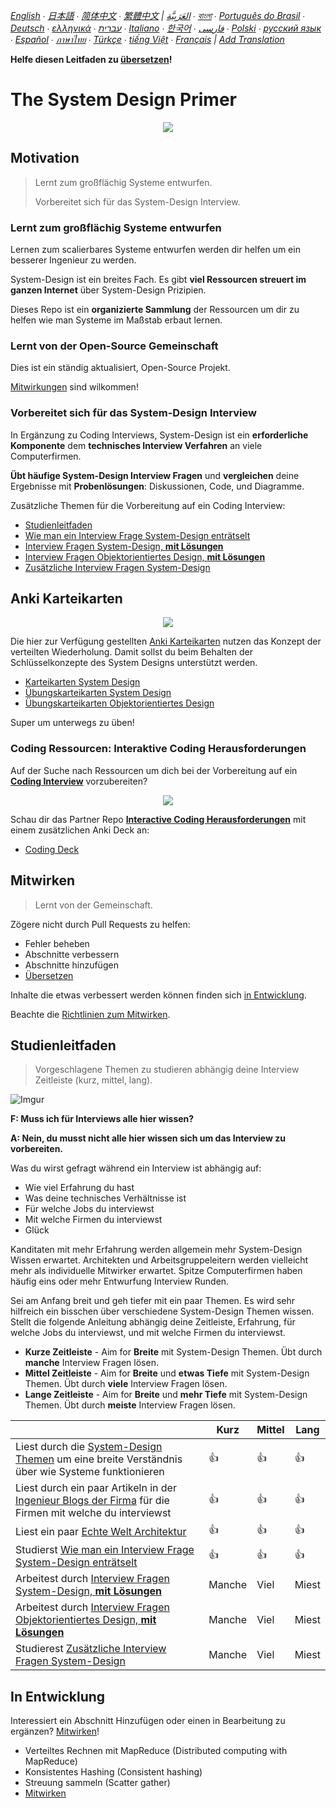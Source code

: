 *[English](README.md) ∙ [日本語](README-ja.md) ∙ [简体中文](README-zh-Hans.md) ∙ [繁體中文](README-zh-TW.md) | [العَرَبِيَّة‎](https://github.com/donnemartin/system-design-primer/issues/170) ∙ [বাংলা](https://github.com/donnemartin/system-design-primer/issues/220) ∙ [Português do Brasil](https://github.com/donnemartin/system-design-primer/issues/40) ∙ [Deutsch](README-de.md) ∙ [ελληνικά](https://github.com/donnemartin/system-design-primer/issues/130) ∙ [עברית](https://github.com/donnemartin/system-design-primer/issues/272) ∙ [Italiano](https://github.com/donnemartin/system-design-primer/issues/104) ∙ [한국어](https://github.com/donnemartin/system-design-primer/issues/102) ∙ [فارسی](https://github.com/donnemartin/system-design-primer/issues/110) ∙ [Polski](https://github.com/donnemartin/system-design-primer/issues/68) ∙ [русский язык](https://github.com/donnemartin/system-design-primer/issues/87) ∙ [Español](https://github.com/donnemartin/system-design-primer/issues/136) ∙ [ภาษาไทย](https://github.com/donnemartin/system-design-primer/issues/187) ∙ [Türkçe](https://github.com/donnemartin/system-design-primer/issues/39) ∙ [tiếng Việt](https://github.com/donnemartin/system-design-primer/issues/127) ∙ [Français](https://github.com/donnemartin/system-design-primer/issues/250) | [Add Translation](https://github.com/donnemartin/system-design-primer/issues/28)*

**Helfe diesen Leitfaden zu [übersetzen](TRANSLATIONS.md)!**

# The System Design Primer

<p align="center">
  <img src="images/jj3A5N8.png">
  <br/>
</p>



## Motivation

> Lernt zum großflächig Systeme entwurfen.
>
> Vorbereitet sich für das System-Design Interview.

### Lernt zum großflächig Systeme entwurfen

Lernen zum scalierbares Systeme entwurfen werden dir helfen um ein besserer Ingenieur zu werden.

System-Design ist ein breites Fach. Es gibt **viel Ressourcen streuert  im ganzen Internet** über System-Design Prizipien.

Dieses Repo ist ein **organizierte Sammlung** der Ressourcen um dir zu helfen wie man Systeme im Maßstab erbaut lernen.

### Lernt von der Open-Source Gemeinschaft

Dies ist ein ständig aktualisiert, Open-Source Projekt.

[Mitwirkungen](#mitwirken) sind wilkommen!

### Vorbereitet sich für das System-Design Interview

In Ergänzung zu Coding Interviews, System-Design ist ein **erforderliche Komponente** dem **technisches Interview Verfahren** an viele Computerfirmen.

**Übt häufige System-Design Interview Fragen** und **vergleichen** deine Ergebnisse mit **Probenlösungen**: Diskussionen, Code, und Diagramme.

Zusätzliche Themen für die Vorbereitung auf ein Coding Interview:

* [Studienleitfaden](#studienleitfaden)
* [Wie man ein Interview Frage System-Design enträtselt](#how-to-approach-a-system-design-interview-question)
* [Interview Fragen System-Design, **mit Lösungen**](#system-design-interview-questions-with-solutions)
* [Interview Fragen Objektorientiertes Design, **mit Lösungen**](#object-oriented-design-interview-questions-with-solutions)
* [Zusätzliche Interview Fragen System-Design](#additional-system-design-interview-questions)



## Anki Karteikarten

<p align="center">
  <img src="images/zdCAkB3.png">
  <br/>
</p>

Die hier zur Verfügung gestellten [Anki Karteikarten](https://apps.ankiweb.net/) nutzen das Konzept der verteilten Wiederholung. Damit sollst du beim Behalten der Schlüsselkonzepte des System Designs unterstützt werden.

* [Karteikarten System Design](https://github.com/donnemartin/system-design-primer/tree/master/resources/flash_cards/System%20Design.apkg)
* [Übungskarteikarten System Design](https://github.com/donnemartin/system-design-primer/tree/master/resources/flash_cards/System%20Design%20Exercises.apkg)
* [Übungskarteikarten Objektorientiertes Design](https://github.com/donnemartin/system-design-primer/tree/master/resources/flash_cards/OO%20Design.apkg)

Super um unterwegs zu üben!

### Coding Ressourcen: Interaktive Coding Herausforderungen

Auf der Suche nach Ressourcen um dich bei der Vorbereitung auf ein [**Coding Interview**](https://github.com/donnemartin/interactive-coding-challenges) vorzubereiten?

<p align="center">
  <img src="images/b4YtAEN.png">
  <br/>
</p>

Schau dir das Partner Repo [**Interactive Coding Herausforderungen**](https://github.com/donnemartin/interactive-coding-challenges) mit einem zusätzlichen Anki Deck an:

* [Coding Deck](https://github.com/donnemartin/interactive-coding-challenges/tree/master/anki_cards/Coding.apkg)



## Mitwirken

> Lernt von der Gemeinschaft.

Zögere nicht durch Pull Requests zu helfen:

* Fehler beheben
* Abschnitte verbessern
* Abschnitte hinzufügen
* [Übersetzen](https://github.com/donnemartin/system-design-primer/issues/28)

Inhalte die etwas verbessert werden können finden sich [in Entwicklung](#in-entwicklung).

Beachte die [Richtlinien zum Mitwirken](CONTRIBUTING.md).


## Studienleitfaden

> Vorgeschlagene Themen zu studieren abhängig deine Interview Zeitleiste (kurz, mittel, lang).

![Imgur](images/OfVllex.png)

**F: Muss ich für Interviews alle hier wissen?**

**A: Nein, du musst nicht alle hier wissen sich um das Interview zu vorbereiten.**

Was du wirst gefragt während ein Interview ist abhängig auf:

* Wie viel Erfahrung du hast
* Was deine technisches Verhältnisse ist
* Für welche Jobs du interviewst
* Mit welche Firmen du interviewst
* Glück

Kanditaten mit mehr Erfahrung werden allgemein mehr System-Design Wissen erwartet.  Architekten und Arbeitsgruppeleitern werden vielleicht mehr als individuelle Mitwirker erwartet.  Spitze Computerfirmen haben häufig eins oder mehr Entwurfung Interview Runden.

Sei am Anfang breit und geh tiefer mit ein paar Themen. Es wird sehr hilfreich ein bisschen über verschiedene System-Design Themen wissen.  Stellt die folgende Anleitung abhängig deine Zeitleiste, Erfahrung, für welche Jobs du interviewst, und mit welche Firmen du interviewst.

* **Kurze Zeitleiste** - Aim for **Breite** mit System-Design Themen. Übt durch **manche** Interview Fragen lösen.
* **Mittel Zeitleiste** - Aim for **Breite** und **etwas Tiefe** mit System-Design Themen. Übt durch **viele** Interview Fragen lösen.
* **Lange Zeitleiste** - Aim for **Breite** und **mehr Tiefe** mit System-Design Themen. Übt durch **meiste** Interview Fragen lösen.

| | Kurz | Mittel | Lang |
|---|---|---|---|
| Liest durch die [System-Design Themen](#index-of-system-design-topics) um eine breite Verständnis über wie Systeme funktionieren | :+1: | :+1: | :+1: |
| Liest durch ein paar Artikeln in der [Ingenieur Blogs der Firma](#company-engineering-blogs) für die Firmen mit welche du interviewst | :+1: | :+1: | :+1: |
| Liest ein paar [Echte Welt Architektur](#real-world-architectures) | :+1: | :+1: | :+1: |
| Studierst [Wie man ein Interview Frage System-Design enträtselt](#how-to-approach-a-system-design-interview-question) | :+1: | :+1: | :+1: |
| Arbeitest durch [Interview Fragen System-Design, **mit Lösungen**](#system-design-interview-questions-with-solutions) | Manche| Viel| Miest|
| Arbeitest durch [Interview Fragen Objektorientiertes Design, **mit Lösungen**](#object-oriented-design-interview-questions-with-solutions) | Manche| Viel| Miest|
| Studierest [Zusätzliche Interview Fragen System-Design](#additional-system-design-interview-questions) | Manche| Viel| Miest|


## In Entwicklung

Interessiert ein Abschnitt Hinzufügen oder einen in Bearbeitung zu ergänzen?  [Mitwirken](#mitwirken)!

* Verteiltes Rechnen mit MapReduce (Distributed computing with MapReduce)
* Konsistentes Hashing (Consistent hashing)
* Streuung sammeln (Scatter gather)
* [Mitwirken](#mitwirken)
